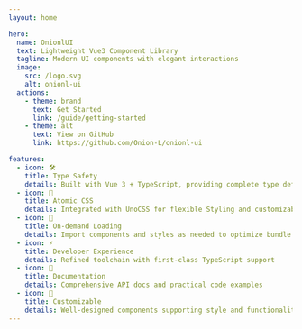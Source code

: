 ```yaml
---
layout: home

hero:
  name: OnionlUI
  text: Lightweight Vue3 Component Library
  tagline: Modern UI components with elegant interactions
  image:
    src: /logo.svg
    alt: onionl-ui
  actions:
    - theme: brand
      text: Get Started
      link: /guide/getting-started
    - theme: alt
      text: View on GitHub
      link: https://github.com/Onion-L/onionl-ui

features:
  - icon: 🛠️
    title: Type Safety
    details: Built with Vue 3 + TypeScript, providing complete type definitions and inference
  - icon: 🎨
    title: Atomic CSS
    details: Integrated with UnoCSS for flexible Styling and customizable theming
  - icon: 🚀
    title: On-demand Loading
    details: Import components and styles as needed to optimize bundle size
  - icon: ⚡
    title: Developer Experience
    details: Refined toolchain with first-class TypeScript support
  - icon: 📖
    title: Documentation
    details: Comprehensive API docs and practical code examples
  - icon: 🔧
    title: Customizable
    details: Well-designed components supporting style and functionality extensions
---
```

